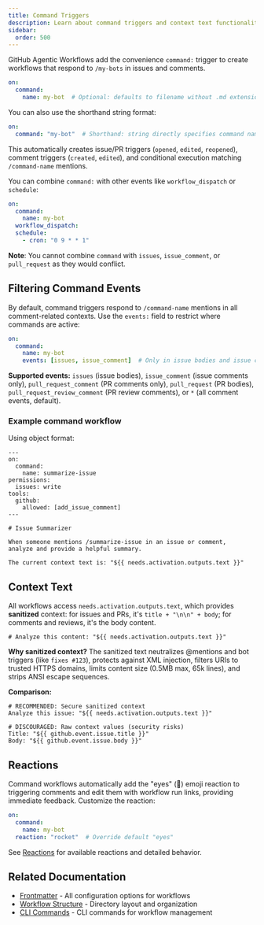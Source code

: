```yaml
---
title: Command Triggers
description: Learn about command triggers and context text functionality for agentic workflows, including special @mention triggers for interactive automation.
sidebar:
  order: 500
---
```


GitHub Agentic Workflows add the convenience `command:` trigger to create workflows that respond to `/my-bots` in issues and comments.

```yaml wrap
on:
  command:
    name: my-bot  # Optional: defaults to filename without .md extension
```

You can also use the shorthand string format:

```yaml wrap
on:
  command: "my-bot"  # Shorthand: string directly specifies command name
```

This automatically creates issue/PR triggers (`opened`, `edited`, `reopened`), comment triggers (`created`, `edited`), and conditional execution matching `/command-name` mentions.

You can combine `command:` with other events like `workflow_dispatch` or `schedule`:

```yaml wrap
on:
  command:
    name: my-bot
  workflow_dispatch:
  schedule:
    - cron: "0 9 * * 1"
```

**Note**: You cannot combine `command` with `issues`, `issue_comment`, or `pull_request` as they would conflict.

## Filtering Command Events

By default, command triggers respond to `/command-name` mentions in all comment-related contexts. Use the `events:` field to restrict where commands are active:

```yaml wrap
on:
  command:
    name: my-bot
    events: [issues, issue_comment]  # Only in issue bodies and issue comments
```

**Supported events:** `issues` (issue bodies), `issue_comment` (issue comments only), `pull_request_comment` (PR comments only), `pull_request` (PR bodies), `pull_request_review_comment` (PR review comments), or `*` (all comment events, default).

### Example command workflow

Using object format:

```aw wrap
---
on:
  command:
    name: summarize-issue
permissions:
  issues: write
tools:
  github:
    allowed: [add_issue_comment]
---

# Issue Summarizer

When someone mentions /summarize-issue in an issue or comment, 
analyze and provide a helpful summary.

The current context text is: "${{ needs.activation.outputs.text }}"
```

## Context Text

All workflows access `needs.activation.outputs.text`, which provides **sanitized** context: for issues and PRs, it's `title + "\n\n" + body`; for comments and reviews, it's the body content.

```aw wrap
# Analyze this content: "${{ needs.activation.outputs.text }}"
```

**Why sanitized context?** The sanitized text neutralizes @mentions and bot triggers (like `fixes #123`), protects against XML injection, filters URIs to trusted HTTPS domains, limits content size (0.5MB max, 65k lines), and strips ANSI escape sequences.

**Comparison:**
```aw wrap
# RECOMMENDED: Secure sanitized context
Analyze this issue: "${{ needs.activation.outputs.text }}"

# DISCOURAGED: Raw context values (security risks)
Title: "${{ github.event.issue.title }}"
Body: "${{ github.event.issue.body }}"
```

## Reactions

Command workflows automatically add the "eyes" (👀) emoji reaction to triggering comments and edit them with workflow run links, providing immediate feedback. Customize the reaction:

```yaml
on:
  command:
    name: my-bot
  reaction: "rocket"  # Override default "eyes"
```

See [Reactions](/gh-aw/reference/frontmatter/) for available reactions and detailed behavior.

## Related Documentation

- [Frontmatter](/gh-aw/reference/frontmatter/) - All configuration options for workflows
- [Workflow Structure](/gh-aw/reference/workflow-structure/) - Directory layout and organization
- [CLI Commands](/gh-aw/tools/cli/) - CLI commands for workflow management
